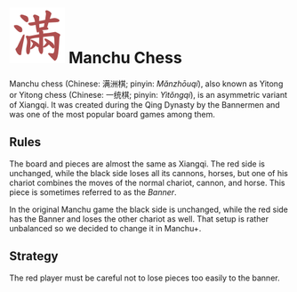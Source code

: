 
# ![Manchu Chess](https://github.com/gbtami/pychess-variants/blob/master/static/icons/Manchu.svg) Manchu Chess

Manchu chess (Chinese: 满洲棋; pinyin: *Mǎnzhōuqí*), also known as Yitong or Yitong chess (Chinese: 一统棋; pinyin: *Yìtǒngqí*), is an asymmetric variant of Xiangqi. It was created during the Qing Dynasty by the Bannermen and was one of the most popular board games among them.

## Rules

The board and pieces are almost the same as Xiangqi. The red side is unchanged, while the black side loses all its cannons, horses, but one of his chariot combines the moves of the normal chariot, cannon, and horse. This piece is sometimes referred to as the *Banner*.

In the original Manchu game the black side is unchanged, while the red side has the Banner and loses the other chariot as well. That setup is rather unbalanced so we decided to change it in Manchu+.

## Strategy

The red player must be careful not to lose pieces too easily to the banner.
